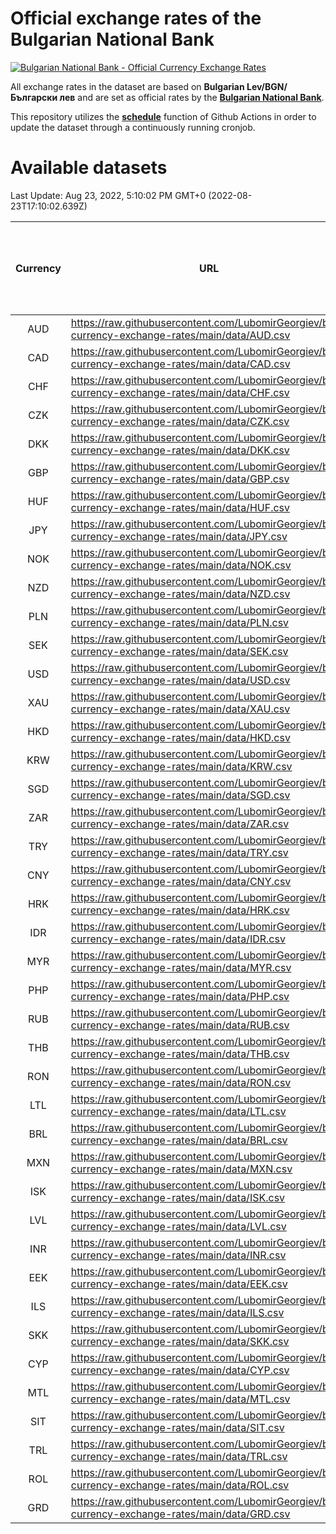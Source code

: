 # Official exchange rates of the Bulgarian National Bank

[![Bulgarian National Bank - Official Currency Exchange Rates](https://github.com/LubomirGeorgiev/bnb-currency-exchange-rates/actions/workflows/update-rates.yml/badge.svg?branch=main)](https://github.com/LubomirGeorgiev/bnb-currency-exchange-rates/actions/workflows/update-rates.yml)

All exchange rates in the dataset are based on **Bulgarian Lev/BGN/Български лев** and are set as official rates by the [**Bulgarian National Bank**](https://www.bnb.bg/Statistics/StExternalSector/StExchangeRates/StERForeignCurrencies/index.htm?toLang=_EN).

This repository utilizes the [**schedule**](https://docs.github.com/en/actions/reference/events-that-trigger-workflows) function of Github Actions in order to update the dataset through a continuously running cronjob.

# Available datasets

<!-- START LINKS (DO NOT EVER FU*ING DELETE THIS COMMENT FOR THE LOVE OF YOUR LIFE!!! IF YOU ARE CURIOS HOW IT WORKS, YOU CAN HAVE A LOOK AT ./src/updateReadme.ts) -->

Last Update: Aug 23, 2022, 5:10:02 PM GMT+0 (2022-08-23T17:10:02.639Z)

| Currency | URL                                                                                             | Number of records | Number of missing days that were filled in |
| :------: | ----------------------------------------------------------------------------------------------- | :---------------: | :----------------------------------------: |
|   AUD    | https://raw.githubusercontent.com/LubomirGeorgiev/bnb-currency-exchange-rates/main/data/AUD.csv |       7988        |                    2460                    |
|   CAD    | https://raw.githubusercontent.com/LubomirGeorgiev/bnb-currency-exchange-rates/main/data/CAD.csv |       7988        |                    2460                    |
|   CHF    | https://raw.githubusercontent.com/LubomirGeorgiev/bnb-currency-exchange-rates/main/data/CHF.csv |       7988        |                    2460                    |
|   CZK    | https://raw.githubusercontent.com/LubomirGeorgiev/bnb-currency-exchange-rates/main/data/CZK.csv |       7988        |                    2460                    |
|   DKK    | https://raw.githubusercontent.com/LubomirGeorgiev/bnb-currency-exchange-rates/main/data/DKK.csv |       7988        |                    2460                    |
|   GBP    | https://raw.githubusercontent.com/LubomirGeorgiev/bnb-currency-exchange-rates/main/data/GBP.csv |       7988        |                    2460                    |
|   HUF    | https://raw.githubusercontent.com/LubomirGeorgiev/bnb-currency-exchange-rates/main/data/HUF.csv |       7988        |                    2460                    |
|   JPY    | https://raw.githubusercontent.com/LubomirGeorgiev/bnb-currency-exchange-rates/main/data/JPY.csv |       7988        |                    2460                    |
|   NOK    | https://raw.githubusercontent.com/LubomirGeorgiev/bnb-currency-exchange-rates/main/data/NOK.csv |       7988        |                    2460                    |
|   NZD    | https://raw.githubusercontent.com/LubomirGeorgiev/bnb-currency-exchange-rates/main/data/NZD.csv |       7988        |                    2460                    |
|   PLN    | https://raw.githubusercontent.com/LubomirGeorgiev/bnb-currency-exchange-rates/main/data/PLN.csv |       7988        |                    2460                    |
|   SEK    | https://raw.githubusercontent.com/LubomirGeorgiev/bnb-currency-exchange-rates/main/data/SEK.csv |       7988        |                    2460                    |
|   USD    | https://raw.githubusercontent.com/LubomirGeorgiev/bnb-currency-exchange-rates/main/data/USD.csv |       7988        |                    2460                    |
|   XAU    | https://raw.githubusercontent.com/LubomirGeorgiev/bnb-currency-exchange-rates/main/data/XAU.csv |       7988        |                    2462                    |
|   HKD    | https://raw.githubusercontent.com/LubomirGeorgiev/bnb-currency-exchange-rates/main/data/HKD.csv |       7686        |                    2369                    |
|   KRW    | https://raw.githubusercontent.com/LubomirGeorgiev/bnb-currency-exchange-rates/main/data/KRW.csv |       7686        |                    2369                    |
|   SGD    | https://raw.githubusercontent.com/LubomirGeorgiev/bnb-currency-exchange-rates/main/data/SGD.csv |       7686        |                    2369                    |
|   ZAR    | https://raw.githubusercontent.com/LubomirGeorgiev/bnb-currency-exchange-rates/main/data/ZAR.csv |       7686        |                    2369                    |
|   TRY    | https://raw.githubusercontent.com/LubomirGeorgiev/bnb-currency-exchange-rates/main/data/TRY.csv |       6168        |                    1899                    |
|   CNY    | https://raw.githubusercontent.com/LubomirGeorgiev/bnb-currency-exchange-rates/main/data/CNY.csv |       6048        |                    1863                    |
|   HRK    | https://raw.githubusercontent.com/LubomirGeorgiev/bnb-currency-exchange-rates/main/data/HRK.csv |       6048        |                    1863                    |
|   IDR    | https://raw.githubusercontent.com/LubomirGeorgiev/bnb-currency-exchange-rates/main/data/IDR.csv |       6048        |                    1863                    |
|   MYR    | https://raw.githubusercontent.com/LubomirGeorgiev/bnb-currency-exchange-rates/main/data/MYR.csv |       6048        |                    1863                    |
|   PHP    | https://raw.githubusercontent.com/LubomirGeorgiev/bnb-currency-exchange-rates/main/data/PHP.csv |       6048        |                    1863                    |
|   RUB    | https://raw.githubusercontent.com/LubomirGeorgiev/bnb-currency-exchange-rates/main/data/RUB.csv |       6048        |                    1863                    |
|   THB    | https://raw.githubusercontent.com/LubomirGeorgiev/bnb-currency-exchange-rates/main/data/THB.csv |       6048        |                    1863                    |
|   RON    | https://raw.githubusercontent.com/LubomirGeorgiev/bnb-currency-exchange-rates/main/data/RON.csv |       5989        |                    1845                    |
|   LTL    | https://raw.githubusercontent.com/LubomirGeorgiev/bnb-currency-exchange-rates/main/data/LTL.csv |       5153        |                    1582                    |
|   BRL    | https://raw.githubusercontent.com/LubomirGeorgiev/bnb-currency-exchange-rates/main/data/BRL.csv |       5078        |                    1566                    |
|   MXN    | https://raw.githubusercontent.com/LubomirGeorgiev/bnb-currency-exchange-rates/main/data/MXN.csv |       5078        |                    1566                    |
|   ISK    | https://raw.githubusercontent.com/LubomirGeorgiev/bnb-currency-exchange-rates/main/data/ISK.csv |       4990        |                    1540                    |
|   LVL    | https://raw.githubusercontent.com/LubomirGeorgiev/bnb-currency-exchange-rates/main/data/LVL.csv |       4790        |                    1470                    |
|   INR    | https://raw.githubusercontent.com/LubomirGeorgiev/bnb-currency-exchange-rates/main/data/INR.csv |       4711        |                    1452                    |
|   EEK    | https://raw.githubusercontent.com/LubomirGeorgiev/bnb-currency-exchange-rates/main/data/EEK.csv |       3998        |                    1224                    |
|   ILS    | https://raw.githubusercontent.com/LubomirGeorgiev/bnb-currency-exchange-rates/main/data/ILS.csv |       3987        |                    1233                    |
|   SKK    | https://raw.githubusercontent.com/LubomirGeorgiev/bnb-currency-exchange-rates/main/data/SKK.csv |       2970        |                    912                     |
|   CYP    | https://raw.githubusercontent.com/LubomirGeorgiev/bnb-currency-exchange-rates/main/data/CYP.csv |       2906        |                    890                     |
|   MTL    | https://raw.githubusercontent.com/LubomirGeorgiev/bnb-currency-exchange-rates/main/data/MTL.csv |       2604        |                    799                     |
|   SIT    | https://raw.githubusercontent.com/LubomirGeorgiev/bnb-currency-exchange-rates/main/data/SIT.csv |       2542        |                    778                     |
|   TRL    | https://raw.githubusercontent.com/LubomirGeorgiev/bnb-currency-exchange-rates/main/data/TRL.csv |       1818        |                    559                     |
|   ROL    | https://raw.githubusercontent.com/LubomirGeorgiev/bnb-currency-exchange-rates/main/data/ROL.csv |       1697        |                    524                     |
|   GRD    | https://raw.githubusercontent.com/LubomirGeorgiev/bnb-currency-exchange-rates/main/data/GRD.csv |        359        |                    107                     |

<!-- END LINKS (DO NOT EVER FU*ING DELETE THIS COMMENT FOR THE LOVE OF YOUR LIFE!!! IF YOU ARE CURIOS HOW IT WORKS, YOU CAN HAVE A LOOK AT ./src/updateReadme.ts) -->
